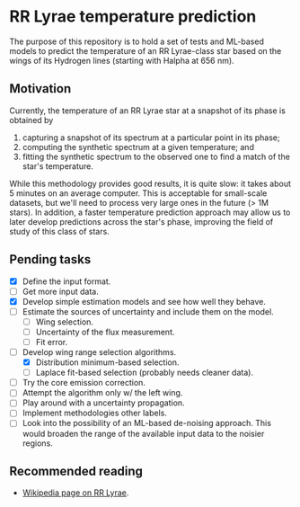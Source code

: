 # RR Lyrae temperature prediction
The purpose of this repository is to hold a set of tests and ML-based models to
predict the temperature of an RR Lyrae-class star based on the wings of its
Hydrogen lines (starting with Halpha at 656 nm).

## Motivation
Currently, the temperature of an RR Lyrae star at a snapshot of its phase
is obtained by
1. capturing a snapshot of its spectrum at a particular point in its
phase;
2. computing the synthetic spectrum at a given temperature; and
3. fitting the synthetic spectrum to the observed one to find a match of the
star's temperature.

While this methodology provides good results, it is quite slow: it takes about 5
minutes on an average computer. This is acceptable for small-scale datasets, but
we'll need to process very large ones in the future (> 1M stars). In addition,
a faster temperature prediction approach may allow us to later develop
predictions across the star's phase, improving the field of study of this class
of stars.

## Pending tasks
* [x] Define the input format.
* [ ] Get more input data.
* [x] Develop simple estimation models and see how well they behave.
* [ ] Estimate the sources of uncertainty and include them on the model.
    * [ ] Wing selection.
    * [ ] Uncertainty of the flux measurement.
    * [ ] Fit error.
* [ ] Develop wing range selection algorithms.
    * [x] Distribution minimum-based selection.
    * [ ] Laplace fit-based selection (probably needs cleaner data).
* [ ] Try the core emission correction.
* [ ] Attempt the algorithm only w/ the left wing.
* [ ] Play around with a uncertainty propagation.
* [ ] Implement methodologies other labels.
* [ ] Look into the possibility of an ML-based de-noising approach. This would
broaden the range of the available input data to the noisier regions.

## Recommended reading
* [Wikipedia page on RR Lyrae](https://en.wikipedia.org/wiki/RR_Lyrae_variable).
